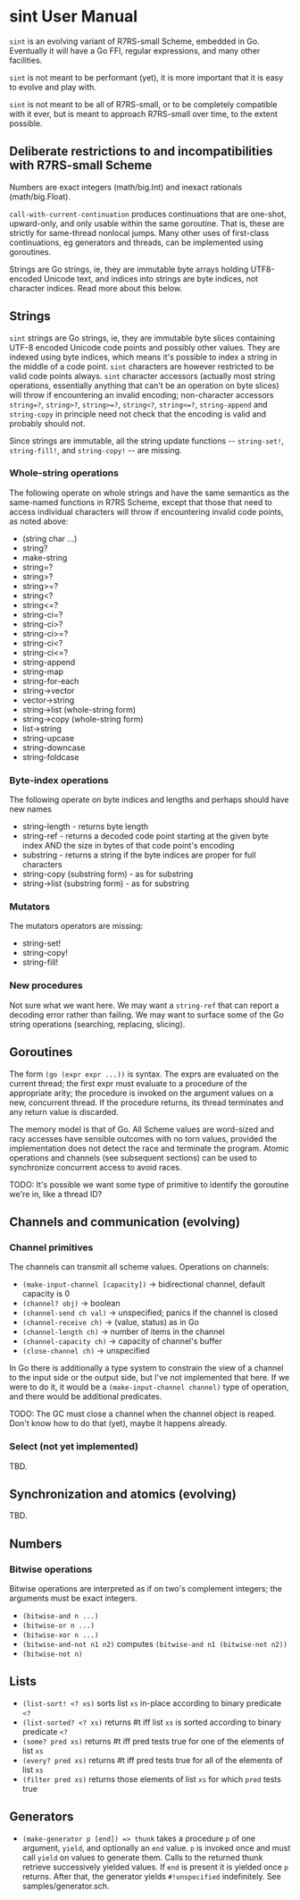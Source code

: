# sint User Manual

`sint` is an evolving variant of R7RS-small Scheme, embedded in Go.  Eventually
it will have a Go FFI, regular expressions, and many other facilities.

`sint` is not meant to be performant (yet), it is more important that
it is easy to evolve and play with.

`sint` is not meant to be all of R7RS-small, or to be completely compatible
with it ever, but is meant to approach R7RS-small over time, to the extent
possible.

## Deliberate restrictions to and incompatibilities with R7RS-small Scheme

Numbers are exact integers (math/big.Int) and inexact rationals (math/big.Float).

`call-with-current-continuation` produces continuations that are one-shot, upward-only, and only usable within the same goroutine.  That is, these are strictly for same-thread nonlocal jumps.  Many other uses of first-class continuations, eg generators and threads, can be implemented using goroutines.

Strings are Go strings, ie, they are immutable byte arrays holding UTF8-encoded Unicode text, and indices into strings are byte indices, not character indices.  Read more about this below.

## Strings

`sint` strings are Go strings, ie, they are immutable byte slices containing UTF-8 encoded Unicode code points and possibly other values.  They are indexed using byte indices, which means it's possible to index a string in the middle of a code point.  `sint` characters are however restricted to be valid code points always.  `sint` character accessors (actually most string operations, essentially anything that can't be an operation on byte slices) will throw if encountering an invalid encoding; non-character accessors `string=?`, `string>?`, `string>=?`, `string<?`, `string<=?`, `string-append` and `string-copy` in principle need not check that the encoding is valid and probably should not.

Since strings are immutable, all the string update functions -- `string-set!`, `string-fill!`, and `string-copy!` -- are missing.

### Whole-string operations

The following operate on whole strings and have the same semantics as the same-named functions in R7RS Scheme, except that those that need to access individual characters will throw if encountering invalid code points, as noted above:

* (string char ...)
* string?
* make-string
* string=?
* string>?
* string>=?
* string<?
* string<=?
* string-ci=?
* string-ci>?
* string-ci>=?
* string-ci<?
* string-ci<=?
* string-append
* string-map
* string-for-each
* string->vector
* vector->string
* string->list (whole-string form)
* string->copy (whole-string form)
* list->string
* string-upcase
* string-downcase
* string-foldcase

### Byte-index operations

The following operate on byte indices and lengths and perhaps should have new names

* string-length - returns byte length
* string-ref - returns a decoded code point starting at the given byte index AND the size in bytes of that code point's encoding
* substring - returns a string if the byte indices are proper for full characters
* string-copy (substring form) - as for substring
* string->list (substring form) - as for substring

### Mutators

The mutators operators are missing:

* string-set!
* string-copy!
* string-fill!

### New procedures

Not sure what we want here.  We may want a `string-ref` that can report a decoding error rather than failing.  We may want to surface some of the Go string operations (searching, replacing, slicing).

## Goroutines

The form `(go (expr expr ...))` is syntax.  The exprs are evaluated on the current thread; the first expr must evaluate to a procedure of the appropriate arity; the procedure is invoked on the argument values on a new, concurrent thread.  If the procedure returns, its thread terminates and any return value is discarded.

The memory model is that of Go.  All Scheme values are word-sized and racy accesses have sensible outcomes with no torn values, provided the implementation does not detect the race and terminate the program.  Atomic operations and channels (see subsequent sections) can be used to synchronize concurrent access to avoid races.

TODO: It's possible we want some type of primitive to identify the goroutine we're in, like a thread ID?

## Channels and communication (evolving)

### Channel primitives

The channels can transmit all scheme values.  Operations on channels:

* `(make-input-channel [capacity])` -> bidirectional channel, default capacity is 0
* `(channel? obj)` -> boolean
* `(channel-send ch val)` -> unspecified; panics if the channel is closed
* `(channel-receive ch)` -> (value, status) as in Go
* `(channel-length ch)` -> number of items in the channel
* `(channel-capacity ch)` -> capacity of channel's buffer
* `(close-channel ch)` -> unspecified

In Go there is additionally a type system to constrain the view of a channel to the input side or the output side, but I've not implemented that here.  If we were to do it, it would be a `(make-input-channel channel)` type of operation,
and there would be additional predicates.

TODO: The GC must close a channel when the channel object is reaped.  Don't know how to do that (yet), maybe it happens already.

### Select (not yet implemented)

TBD.

## Synchronization and atomics (evolving)

TBD.

## Numbers

### Bitwise operations

Bitwise operations are interpreted as if on two's complement integers; the arguments must be exact integers.

* `(bitwise-and n ...)`
* `(bitwise-or n ...)`
* `(bitwise-xor n ...)`
* `(bitwise-and-not n1 n2)` computes `(bitwise-and n1 (bitwise-not n2))`
* `(bitwise-not n)`

## Lists

* `(list-sort! <? xs)` sorts list `xs` in-place according to binary predicate `<?`
* `(list-sorted? <? xs)` returns #t iff list `xs` is sorted according to binary predicate `<?`
* `(some? pred xs)` returns #t iff pred tests true for one of the elements of list `xs`
* `(every? pred xs)` returns #t iff pred tests true for all of the elements of list `xs`
* `(filter pred xs)` returns those elements of list `xs` for which `pred` tests true

## Generators

* `(make-generator p [end]) => thunk` takes a procedure `p` of one argument, `yield`, and optionally an `end` value.  `p` is invoked once and must call `yield` on values to generate them.  Calls to the returned thunk retrieve successively yielded values.  If `end` is present it is yielded once `p` returns.  After that, the generator yields `#!unspecified` indefinitely.  See samples/generator.sch.
